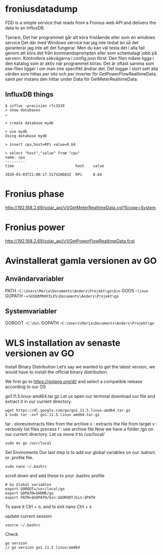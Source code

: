 # froniusdatadump
FDD is a simple service that reads from a Fronius web API and delivers the data to an InfluxDB.

Tjenare,
Det här programmet går att köra fristående eller som en windows service.Det där med Windows service har jag inte testat än så det garanterar jag inte att det fungerar.
Men du kan väl testa det i alla fall genom att köra det från kommandoprompten eller som schemalagt jobb på servern. Kontrollera sökvägarna i config.json först. Den filen måste ligga i den katalog som är aktiv när programmet köras. Det är oftast samma som exe-filen ligger i om man inte specifikt ändrar det.
Det loggar i stort sett alla värden som hittas per site och per inverter för GetPowerFlowRealtimeData, samt per instans den hittar under Data för GetMeterRealtimeData.




## InfluxDB things
``` bahsrc
$ influx -precision rfc3339
> show databases
…

> create database mydb

> use mydb
Using database mydb

> insert cpu,host=RPi value=0.64

> select "host","value" from "cpu"
name: cpu
---------
time                            host    value

2020-03-03T21:00:17.517428683Z  RPi     0.64
```

# Fronius phase
http://192.168.2.69/solar_api/v1/GetMeterRealtimeData.cgi?Scope=System

# Fronius power
http://192.168.2.69/solar_api/v1/GetPowerFlowRealtimeData.fcgi




# Avinstallerat gamla versionen av GO

## Användarvariabler
PATH -`C:\Users\Maria\Documents\Anders\Projekt\go\bin`
GOOS -`linux`
GOPATH -+`%USERPROFILE%\Documents\Anders\Projekt\go`

## Systemvariabler
GOROOT -`C:\Go\`
GOPATH -`C:\Users\Maria\Documents\Anders\Projekt\go`


# WLS installation av senaste versionen av GO
Install Binary Distribution
Let’s say we wanted to get the latest version, we would have to install the official binary distribution.

We first go to https://golang.org/dl/ and select a compatible release according to our OS

go1.11.5.linux-amd64.tar.gz
Let us open our terminal download our file and extract it in our current directory.
```
wget https://dl.google.com/go/go1.11.5.linux-amd64.tar.gz
$ sudo tar -xvf go1.11.5.linux-amd64.tar.gz
```
tar : stores/extracts files from the archive
x : extracts the file from target
v : verbosly list files process
f : use archive file
Now we have a folder /go on our current directory. Let us move it to /usr/local/

```
sudo mv go /usr/local
```
Set Enviroments
Our last step is to add our global variables on our .bahsrc or .profile file.

```
sudo nano ~/.bashrc
```
scroll down and add these to your .bashrc profile

```
# Go Global variables
export GOROOT=/usr/local/go
export GOPATH=$HOME/go
export PATH=$GOPATH/bin:$GOROOT/bin:$PATH
```
To save it Ctrl + o, and to exit nano Ctrl + x

update current session

```
source ~/.bashrc
```
Check
```
go version
// go version go1.11.5 linux/amd64
```